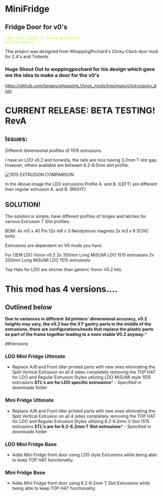 # MiniFridge
## Fridge Door for v0's


<code style="color : greenyellow">Door Lock Latch is being worked on at the moment</code>


This project was designed from WhoppingPochard's Clicky-Clack door mod for 2.4's and Tridents. 

### Huge Shout Out to woppingpochard for his design which gave me the idea to make a door for the v0's
https://github.com/tanaes/whopping_Voron_mods/tree/main/clickyclacky_door


# **CURRENT RELEASE: BETA TESTING! RevA**

## **Issues:**

Different dimensional profiles of 1515 extrusions.

I have an LDO v0.2 and honestly, the rails are nice having 3.2mm T slot gap, however, others available are between 6.2-6.5mm slot profile.

![1515 EXTRUSION COMPARISON](https://github.com/TheVoronModder/MiniFridge/assets/142328467/916d1936-d7f8-4788-9f6a-3e74f0258650)

In the Above image the LDO extrusions Profile A. and B. (LEFT) are different than regular extrusion A. and B. (RIGHT)

## **SOLUTION!**

The solution is simple, have different profiles of hinges and latches for various Extrusion T Slot profiles. 



BOM:
4x m5 x 40 Pin
12x m6 x 3 Neodymium magnets
2x m3 x 6 SCHC bolts

Extrusions are dependent on V0 mods you have. 

For OEM LDO Voron v0.2 
2x 350mm Long MiSUMi LDO 1515 extrusions 
2x 200mm Long MiSUMi LDO 1515 extrusions

Top Hats for LDO are shorter than generic Voron V0.2 kits.

# This mod has 4 versions....

## Outlined below

**Due to variances in different 3d printers' dimensional accuracy, v0.2 heights may vary, the v0.2 has the XY gantry parts in the middle of the extrusions, there are configurations/mods that replace the plastic parts as part of the frame together leading to a more stable V0.2 anyway.***

##Versions 

### LDO Mini Fridge Ultimate
- Replace A/B and Front Idler printed parts with new ones eliminating the Split Vertical Extrusion on all 4 sides completely removing the TOP HAT for LDO and Regular Extrusion Styles utilizing LDO MiSUMi style 1515 extrusions **STL's are for LDO specific extrusions*** - Specified in downloads folder

### Mini Fridge Ultimate
- Replace A/B and Front Idler printed parts with new ones eliminating the Split Vertical Extrusion on all 4 sides completely removing the TOP HAT for LDO and Regular Extrusion Styles utilizing 6.2-6.2mm V Slot 1515 extrusions **STL's are for 6.2-6.2mm T Slot extrusions*** - Specified in downloads folder

### LDO Mini Fridge Base
- Adds Mini Fridge front door using LDO style Extrusions while being able to keep TOP HAT functionality.

### Mini Fridge Base
- Adds Mini Fridge front door using 6.2-6.2mm T Slot Extrusions while being able to keep TOP HAT functionality.

